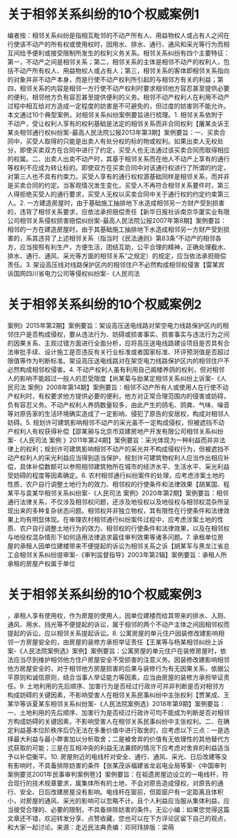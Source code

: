 # 关于相邻关系纠纷的10个权威案例1

编者按：相邻关系纠纷是指相互毗邻的不动产所有人、用益物权人或占有人之间在行使该不动产的所有权或使用权时，因用水、排水、通行、通风和采光等行为而相互间给予便利或接受限制所发生的权利义务关系。相邻关系纠纷有四个主要特征：第一，不动产之间是相邻关系；第二，相邻关系的主体是相邻不动产的权利人，包括不动产所有权人、用益物权人或占有人；第三，相邻关系的客体即相邻关系指向的对象并非不动产本身，而是行使不动产权利所引起的与相邻方有关的利益；第四，相邻关系的内容是相邻一方行使不动产权利时要求相邻他方容忍甚至提供必要的便利，相邻他方负有容忍甚至提供便利的义务。相邻不动产权利人在利用不动产过程中相互给对方造成一定程度的妨害是不可避免的，但过度的妨害则不能允许。本文通过10个典型案例，对相邻关系纠纷案例要旨进行梳理。1. 相邻关系依附于不动产，受让权利人享有的权利基础是法定的相邻关系而非合同权利【屠某炎诉王某炎相邻通行权纠纷案-最高人民法院公报2013年第3期】案例要旨：一、买卖合同中，买受人取得的只能是出卖人有处分权的标的物或权利。如果出卖人无权处分，即使买卖双方在合同中进行了约定，买受人也无法通过该买卖合同而取得相应的权属。二、出卖人出卖不动产时，其基于相邻关系而在他人不动产上享有的通行等权利不应成为转让标的。即使双方在买卖合同中对该通行权进行了所谓的约定，对第三人也不具有约束力。买受人享有的通行权权源基础同样是相邻关系，而并非是买卖合同的约定。当客观情况发生变化，买受人不再符合相邻关系要件时，第三人得拒绝买受人的通行要求，买受人无权以买卖合同中关于通行权的约定约束第三人。2. 一方建造房屋时，由于基础施工抽排地下水造成相邻另一方财产受到损害的，违背了相邻关系要求，应依法承担赔偿责任【新华日报社诉南京华厦实业有限公司相邻关系侵权损害赔偿纠纷案-最高人民法院公报2007年第8期】案例要旨：相邻的一方在建造房屋时，由于其基础施工抽排地下水造成相邻另一方财产受到损害的，系其违背了上述相邻关系（指当时《民法通则》第83条“不动产的相邻各方，应当按照有利生产，方便生活，团结互助，公平合理的精神，正确处理截水、排水、通行、通风、采光等方面的相邻关系”之规定）的规定，应当依法承担赔偿责任。3. 架设高压线对线路保护区内的相邻住户不必然构成相邻权侵害【雷某宾诉国网四川省电力公司等侵权纠纷案-《人民司法

# 关于相邻关系纠纷的10个权威案例2

 案例》2015年第2期】案例要旨：架设高压送电线路对架空电力线路保护区内的相邻住户是否构成侵权，要从违法行为、妨碍或损害事实、损害事实与违法行为之间的因果关系、主观过错方面进行全面分析，应将高压送电线路建设项目是否具有合法审批手续、设计施工是否违反有关行业标准或者国家标准、环评预测值是否超过限值等作为判断标准。架设高压送电线路对在架空电力线路保护区内的相邻住户不必然构成相邻权侵害。4. 不动产权利人虽有利用自己阁楼养鸽的权利，但对相邻人的影响不能超过一般人的忍受限度【尚某菊与励某定相邻关系纠纷上诉案-《人民司法 案例》2008年第14期】案例要旨：相邻不动产所有人或使用人在行使不动产权利时，有权要求他方提供必要的便利，他方对正常合理范围内的侵害或妨碍，负有容忍义务。不动产权利人养鸽数量较多，由此产生的鸽毛、鸽粪、气味、噪音等对原告家的生活环境确实造成了一定影响，侵犯了原告的安居权，构成对相邻人妨碍。5. 规划许可建筑影响相邻不动产的采光虽不一定构成侵权，但被遮挡不动产权利人有权获得补偿【邵某昶与北京市双建房地产开发有限公司相邻关系纠纷案-《人民司法 案例 》2011年第24期】案例要旨：采光体现为一种利益而并非法律上的权利；规划许可建筑影响相邻不动产的采光并不构成侵权行为，但被遮挡不动产权利人的采光利益应当得到适当保护，规划许可建筑物权利人应当作出相应补偿，具体补偿数额可以参照相邻建筑物所在城市的经济水平、生活水平、采光利益受妨碍的程度等因素确定。6. 农村相邻通行纠纷案件的处理，应考虑涉案土地的性质、农户自行调整土地行为的效力、相邻权的行使条件和法律效果【胡某国、程某平与袁某华相邻关系纠纷案-《人民司法 案例》2020年第2期】案例要旨：相邻通行法律关系，不仅涉及相邻权问题，还涉及地役权以及地役权与相邻权混杂所呈现出来的多种复杂状态问题。相邻权并非独立物权，其有限性在行使条件和法律效果上均有明显体现。在审理农村相邻通行纠纷案件过程中，应考虑涉案土地的性质、农户自行调整土地行为的效力、相邻权的行使条件和法律效果，以及在相邻权与地役权混杂情形下如何适用法律追求最佳审判效果等诸多问题。7. 承租单位房屋的承租人因单位建楼带来不便提起的诉讼为相邻关系之诉【胡某军与黑龙江省总工会相邻关系纠纷提审案-《审判监督指导》2003年第2辑】案例要旨：承租人所承租的房屋产权属于单位

# 关于相邻关系纠纷的10个权威案例3

，承租人享有使用权，作为房屋的使用人，因单位建楼而给其带来的排水、入厕、通风、用水、挡光等不便提起的诉讼，属于相邻的两个不动产主体之间因相邻权而提起的诉讼，应以相邻关系提起诉讼。8. 公寓房屋的单元住户因装修改建影响相邻一方房屋安全的，由房屋的装修方承担举证责任【王某等与杨某相邻纠纷上诉案-《人民法院案例选》案例】案例要旨：公寓房屋的单元住户在装修房屋时，依法应当尽到维护相邻他方住户房屋安全不受损害的注意义务。因装修改建影响相邻他方房屋安全的，对于相邻他方房屋损害的后果与装修行为有无因果关系，依据公平原则和诚信原则，结合当事人举证能力等因素，应当由房屋的装修方承担举证责任。9. 土地利用的先后顺序、加害行为是否经过行政许可并非判断是否对相邻方构成妨碍的关键因素，不影响受害人在相邻关系民事纠纷中主张权利【贾某成、王某华等诉夏某东相邻关系纠纷案-《人民法院案例选》2018年第9期】案例要旨：一、土地利用的先后顺序、加害行为是否经过行政许可均不能成为判断是否对相邻方构成妨碍的关键因素，不影响受害人在相邻关系民事纠纷中主张权利。二、在确定利益基本位阶秩序后仍无法在多重价值中进行取舍的，应考虑以下三点：一是选择最大利益与最小弊害加以分析取舍；二是被舍弃的价值有无依理性的其他替代方式获取的可能；三是在互相冲突的利益无法兼顾的情况下应考虑对舍弃的利益适当予以补偿衡平。10. 房屋附近的电线杆对安全、通行、通风、采光、日后改建等没有影响时，不具备排除妨害的条件【张某茂诉福建省龙岩电业局等案-《中国审判案例要览2001年民事审判案例卷》】案例要旨：在祖遗房屋边设立的一电线杆，符合现行的技术规章要求，属集体所有的土地，不会对原告造成侵权，对原告的通行、安全、日后改建房屋没有影响。电线杆在窗前，但距窗户有一定距离且体积小，对房屋的通风、采光的影响可以忽略不计。且个人利益应当服从集体利益，应当接受合理的、必要的限制，不具备排除妨害的条件。无讼小编：如果您觉得这篇文章还不错，欢迎转发分享、点赞收藏，您也可以在下方评论区留下自己的观点，和大家一起讨论。来源：走近民法典责编：邓珂玮排版：梁萌

